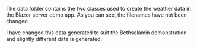 The data folder contains the two classes used to create the weather data in the Blazor server demo app. As you can see, the filenames
have not been changed.

I have changed this data generated to suit the Bethselamin demonstration and slightly different data is generated.
